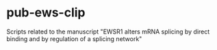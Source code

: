 # pub-ews-clip
Scripts related to the manuscript "EWSR1 alters mRNA splicing by direct binding and by regulation of a splicing network"
